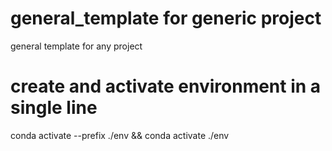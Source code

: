 # general_template for generic project

general template for any project

# create and activate environment in a single line

conda activate --prefix ./env && conda activate ./env

